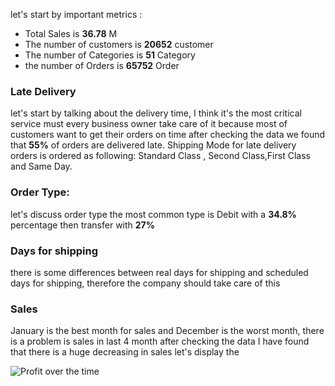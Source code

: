 let's start by important metrics :

 - Total Sales is **36.78** M
 - The number of customers is **20652** customer
 - The number of Categories is **51** Category
 - the number of Orders is **65752** Order

### Late Delivery      
let's start by talking about the delivery time, I think it's the most critical service must every business owner take care of it because most of customers want to get their orders on time after checking the data we found that **55%** of orders are delivered late.
Shipping Mode for late delivery orders is ordered as following: Standard Class , Second Class,First Class and Same Day.

### Order Type:      
let's discuss order type the most common type is Debit with a **34.8%** percentage then transfer with **27%**

### Days for shipping       
there is some differences between real days for shipping and scheduled days for shipping, therefore the company should take care of this

### Sales      
January is the best month for sales and December is the worst month, there is a problem is sales in last 4 month after checking the data I have found that there is a huge decreasing in sales 
let's display the 

![Profit over the time]([https://avatars.githubusercontent.com/u/81481676?s=48&v=4](https://github.com/ahmedbasemdev/Corelia/blob/main/Task%207%20-%20Supply%20Chain/assets/profit.png?raw=true)https://github.com/ahmedbasemdev/Corelia/blob/main/Task%207%20-%20Supply%20Chain/assets/profit.png?raw=true)

